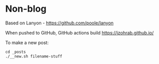 # Non-blog

Based on Lanyon - https://github.com/poole/lanyon

When pushed to GitHub, GitHub actions build https://jzohrab.github.io/

To make a new post:

```
cd _posts
./__new.sh filename-stuff
```